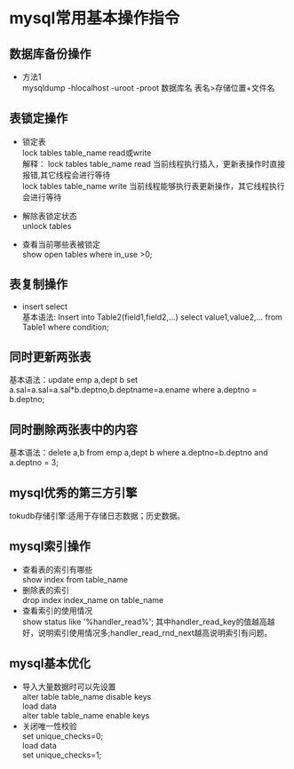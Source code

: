 # mysql常用基本操作指令   
## 数据库备份操作   
+ 方法1   
mysqldump -hlocalhost -uroot -proot 数据库名 表名>存储位置+文件名   
## 表锁定操作  
+ 锁定表  
  lock tables table_name read或write  
  解释： lock tables table_name read 当前线程执行插入，更新表操作时直接报错,其它线程会进行等待  
        lock tables table_name write 当前线程能够执行表更新操作，其它线程执行会进行等待    
+ 解除表锁定状态  
  unlock tables  
   
+ 查看当前哪些表被锁定  
  show open tables where in_use >0;  
  
## 表复制操作  
+ insert select  
  基本语法: Insert into Table2(field1,field2,…) select value1,value2,… from Table1 where condition;  
## 同时更新两张表     
  基本语法：update emp a,dept b set a.sal=a.sal=a.sal*b.deptno,b.deptname=a.ename where a.deptno = b.deptno;  

## 同时删除两张表中的内容  
  基本语法：delete a,b from emp a,dept b where a.deptno=b.deptno and a.deptno = 3;
## mysql优秀的第三方引擎  
  tokudb存储引擎:适用于存储日志数据；历史数据。  
## mysql索引操作  
+ 查看表的索引有哪些  
  show index from table_name  
+ 删除表的索引  
  drop index index_name on table_name  
+ 查看索引的使用情况  
  show status like '%handler_read%';  其中handler_read_key的值越高越好，说明索引使用情况多;handler_read_rnd_next越高说明索引有问题。  
## mysql基本优化  
+ 导入大量数据时可以先设置  
alter table table_name disable keys   
load data   
alter table table_name enable keys   
+ 关闭唯一性校验  
set unique_checks=0;  
load data  
set unique_checks=1;  

